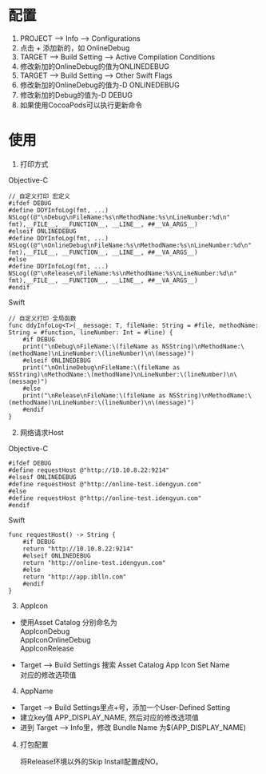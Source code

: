 # 配置

1. PROJECT ——> Info ——> Configurations
2. 点击 + 添加新的，如 OnlineDebug
3. TARGET ——> Build Setting ——> Active Compilation Conditions
4. 修改新加的OnlineDebug的值为ONLINEDEBUG
5. TARGET ——> Build Setting ——> Other Swift Flags
6. 修改新加的OnlineDebug的值为-D ONLINEDEBUG
7. 修改新加的Debug的值为-D DEBUG
8. 如果使用CocoaPods可以执行更新命令

# 使用

1. 打印方式

Objective-C

```
// 自定义打印 宏定义
#ifdef DEBUG
#define DDYInfoLog(fmt, ...) NSLog((@"\nDebug\nFileName:%s\nMethodName:%s\nLineNumber:%d\n" fmt),__FILE__, __FUNCTION__, __LINE__, ##__VA_ARGS__)
#elseif ONLINEDEBUG
#define DDYInfoLog(fmt, ...) NSLog((@"\nOnlineDebug\nFileName:%s\nMethodName:%s\nLineNumber:%d\n" fmt),__FILE__, __FUNCTION__, __LINE__, ##__VA_ARGS__)
#else
#define DDYInfoLog(fmt, ...) NSLog((@"\nRelease\nFileName:%s\nMethodName:%s\nLineNumber:%d\n" fmt),__FILE__, __FUNCTION__, __LINE__, ##__VA_ARGS__)
#endif
```

Swift

```
// 自定义打印 全局函数
func ddyInfoLog<T>(_ message: T, fileName: String = #file, methodName: String = #function, lineNumber: Int = #line) {
    #if DEBUG
    print("\nDebug\nFileName:\(fileName as NSString)\nMethodName:\(methodName)\nLineNumber:\(lineNumber)\n\(message)")
    #elseif ONLINEDEBUG
    print("\nOnlineDebug\nFileName:\(fileName as NSString)\nMethodName:\(methodName)\nLineNumber:\(lineNumber)\n\(message)")
    #else
    print("\nRelease\nFileName:\(fileName as NSString)\nMethodName:\(methodName)\nLineNumber:\(lineNumber)\n\(message)")
    #endif
}
```

2. 网络请求Host

Objective-C

```
#ifdef DEBUG
#define requestHost @"http://10.10.8.22:9214"
#elseif ONLINEDEBUG
#define requestHost @"http://online-test.idengyun.com"
#else 
#define requestHost @"http://online-test.idengyun.com"
#endif
```

Swift

```
func requestHost() -> String {
    #if DEBUG
    return "http://10.10.8.22:9214"
    #elseif ONLINEDEBUG
    return "http://online-test.idengyun.com"
    #else
    return "http://app.iblln.com"
    #endif
}
```

3. AppIcon

* 使用Asset Catalog 分别命名为 <br>
	AppIconDebug <br>
	AppIconOnlineDebug <br>
	AppIconRelease <br>

* Target ——> Build Settings 搜索 Asset Catalog App Icon Set Name <br>
	对应的修改选项值 <br>
	
4. AppName

* Target ——> Build Settings里点+号，添加一个User-Defined Setting
* 建立key值 APP_DISPLAY_NAME, 然后对应的修改选项值
* 进到 Target ——> Info里，修改 Bundle Name 为$(APP_DISPLAY_NAME)

4. 打包配置

	将Release环境以外的Skip Install配置成NO。




